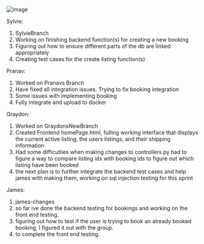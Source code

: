 ![image](https://user-images.githubusercontent.com/105186855/207471177-0d7c87b4-6f1c-4f2d-ac1e-f1fb2c8cf0ae.png)

Sylvie:
1. SylvieBranch
2. Working on finishing backend function(s) for creating a new booking
3. Figuring out how to ensure different parts of the db are linked appropriately
4. Creating test cases for the create listing function(s)

Pranav: 
1. Worked on Pranavs Branch
2. Have fixed all integration issues. Trying to fix booking integration
3. Some issues with implementing booking
4. Fully integrate and upload to docker

Graydon: 
1. Worked on GraydonsNewBranch
2. Created Frontend homePage.html, fulling working interface that displays the current active listing, the users listings, and their shipping information 
3. Had some difficutlies when making changes to controllers.py had to figure a way to compare listing ids with booking ids to figure out which listing have been booked
4. the next plan is to further integrate the backend test cases and help james with making them, working on sql injection testing for this sprint

James: 
1. james-changes 
2. so far ive done the backend testing for bookings and working on the front end testing.
3. figuring out how to test if the user is trying to book an already booked booking, I figured it out with the group. 
4. to complete the front end testing.
